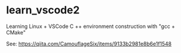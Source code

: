 # learn_vscode2
Learning Linux + VSCode C ++ environment construction with "gcc + CMake"

See:
https://qiita.com/CamouflageSix/items/9133b2981e8b6e1f1548
